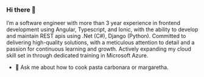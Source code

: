 ### Hi there 👋

I’m a software engineer with more than 3 year experience in frontend development using Angular, Typescript, and Ionic, with the ability to develop and maintain REST apis using .Net (C#), Django (Python). Committed to delivering high-quality solutions, with a meticulous attention to detail and a passion for continuous learning and growth. Actively expanding my cloud skill set in through dedicated training in Microsoft Azure.

- 💬 Ask me about how to cook pasta carbonara or margaretha.
